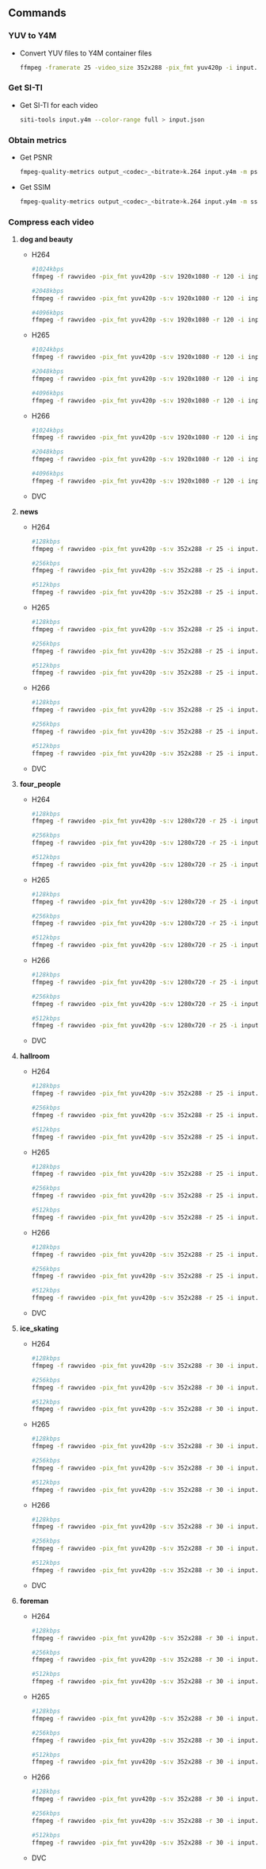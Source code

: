 ## Commands



### YUV to Y4M

- Convert YUV files to Y4M container files

  ```bash
  ffmpeg -framerate 25 -video_size 352x288 -pix_fmt yuv420p -i input.yuv input.y4m
  ```



### Get SI-TI 

- Get SI-TI for each video

  ```bash
  siti-tools input.y4m --color-range full > input.json
  ```



### Obtain metrics

- Get PSNR

  ```bash
  fmpeg-quality-metrics output_<codec>_<bitrate>k.264 input.y4m -m psnr --framerate <framerate> -p -v > psnr/<codec>_<bitrate>.txt
  ```

- Get SSIM

  ```bash
  fmpeg-quality-metrics output_<codec>_<bitrate>k.264 input.y4m -m ssim --framerate <framerate> -p -v > psnr/<codec>_<bitrate>.txt
  ```

  

### Compress each video

1. **dog and beauty**

   - H264

     ```bash
     #1024kbps
     ffmpeg -f rawvideo -pix_fmt yuv420p -s:v 1920x1080 -r 120 -i input.yuv -c:v libx264 -q 5 -preset faster -threads 8 -b:v 1024k output_h264_1024k.mp4
     ```

     

     ```bash
     #2048kbps
     ffmpeg -f rawvideo -pix_fmt yuv420p -s:v 1920x1080 -r 120 -i input.yuv -c:v libx264 -q 5 -preset faster -threads 8 -b:v 2048k output_h264_2048k.mp4
     ```

     

     ```bash
     #4096kbps
     ffmpeg -f rawvideo -pix_fmt yuv420p -s:v 1920x1080 -r 120 -i input.yuv -c:v libx264 -q 5 -preset faster -threads 8 -b:v 5096k output_h264_5096k.mp4
     ```

     

   - H265

     

     ```bash
     #1024kbps
     ffmpeg -f rawvideo -pix_fmt yuv420p -s:v 1920x1080 -r 120 -i input.yuv -c:v libx265 -q 5 -preset faster -threads 8 -b:v 1024k output_h265_1024k.mp4
     ```

     

     ```bash
     #2048kbps
     ffmpeg -f rawvideo -pix_fmt yuv420p -s:v 1920x1080 -r 120 -i input.yuv -c:v libx265 -q 5 -preset faster -threads 8 -b:v 2048k output_h265_2048k.mp4
     ```

     

     ```bash
     #4096kbps
     ffmpeg -f rawvideo -pix_fmt yuv420p -s:v 1920x1080 -r 120 -i input.yuv -c:v libx265 -q 5 -preset faster -threads 8 -b:v 5096k output_h265_5096k.mp4
     ```

   - H266

     

     ```bash
     #1024kbps
     ffmpeg -f rawvideo -pix_fmt yuv420p -s:v 1920x1080 -r 120 -i input.yuv -c:v libvvenc -q 5 -preset faster -threads 8 -b:v 1024k output_h266_1024k.266
     ```

     

     ```bash
     #2048kbps
     ffmpeg -f rawvideo -pix_fmt yuv420p -s:v 1920x1080 -r 120 -i input.yuv -c:v libvvenc -q 5 -preset faster -threads 8 -b:v 2048k output_h266_2048k.266
     ```

     

     ```bash
     #4096kbps
     ffmpeg -f rawvideo -pix_fmt yuv420p -s:v 1920x1080 -r 120 -i input.yuv -c:v libvvenc -q 5 -preset faster -threads 8 -b:v 5096k output_h266_5096k.266
     ```

     

   - DVC

2. **news**

   - H264

     ```bash
     #128kbps
     ffmpeg -f rawvideo -pix_fmt yuv420p -s:v 352x288 -r 25 -i input.yuv -c:v libx264 -q 5 -preset faster -threads 8 -b:v 128k output_h264_128k.mp4
     ```

     

     ```bash
     #256kbps
     ffmpeg -f rawvideo -pix_fmt yuv420p -s:v 352x288 -r 25 -i input.yuv -c:v libx264 -q 5 -preset faster -threads 8 -b:v 256k output_h264_256k.mp4
     ```

     

     ```bash
     #512kbps
     ffmpeg -f rawvideo -pix_fmt yuv420p -s:v 352x288 -r 25 -i input.yuv -c:v libx264 -q 5 -preset faster -threads 8 -b:v 512k output_h264_512k.mp4
     ```

     

   - H265

     

     ```bash
     #128kbps
     ffmpeg -f rawvideo -pix_fmt yuv420p -s:v 352x288 -r 25 -i input.yuv -c:v libx265 -q 5 -preset faster -threads 8 -b:v 128k output_h265_128k.mp4
     ```

     

     ```bash
     #256kbps
     ffmpeg -f rawvideo -pix_fmt yuv420p -s:v 352x288 -r 25 -i input.yuv -c:v libx265 -q 5 -preset faster -threads 8 -b:v 256k output_h265_256k.mp4
     ```

     

     ```bash
     #512kbps
     ffmpeg -f rawvideo -pix_fmt yuv420p -s:v 352x288 -r 25 -i input.yuv -c:v libx265 -q 5 -preset faster -threads 8 -b:v 512k output_h265_512k.mp4
     ```

   - H266

     

     ```bash
     #128kbps
     ffmpeg -f rawvideo -pix_fmt yuv420p -s:v 352x288 -r 25 -i input.yuv -c:v libvvenc -q 5 -preset fast -threads 8 -b:v 128k output_h266_128k.mp4
     ```

     

     ```bash
     #256kbps
     ffmpeg -f rawvideo -pix_fmt yuv420p -s:v 352x288 -r 25 -i input.yuv -c:v libvvenc -q 5 -preset fast -threads 8 -b:v 256k output_h266_256k.mp4
     ```

     

     ```bash
     #512kbps
     ffmpeg -f rawvideo -pix_fmt yuv420p -s:v 352x288 -r 25 -i input.yuv -c:v libvvenc -q 5 -preset fast -threads 8 -b:v 512k output_h266_512k.mp4
     ```

     

   - DVC

3. **four_people**

   - H264

     ```bash
     #128kbps
     ffmpeg -f rawvideo -pix_fmt yuv420p -s:v 1280x720 -r 25 -i input.yuv -c:v libx264 -q 5 -preset faster -threads 8 -b:v 128k output_h264_128k.mp4
     ```

     

     ```bash
     #256kbps
     ffmpeg -f rawvideo -pix_fmt yuv420p -s:v 1280x720 -r 25 -i input.yuv -c:v libx264 -q 5 -preset faster -threads 8 -b:v 256k output_h264_256k.mp4
     ```

     

     ```bash
     #512kbps
     ffmpeg -f rawvideo -pix_fmt yuv420p -s:v 1280x720 -r 25 -i input.yuv -c:v libx264 -q 5 -preset faster -threads 8 -b:v 512k output_h264_512k.mp4
     ```

     

   - H265

     

     ```bash
     #128kbps
     ffmpeg -f rawvideo -pix_fmt yuv420p -s:v 1280x720 -r 25 -i input.yuv -c:v libx265 -q 5 -preset faster -threads 8 -b:v 128k output_h265_128k.mp4
     ```

     

     ```bash
     #256kbps
     ffmpeg -f rawvideo -pix_fmt yuv420p -s:v 1280x720 -r 25 -i input.yuv -c:v libx265 -q 5 -preset faster -threads 8 -b:v 256k output_h265_256k.mp4
     ```

     

     ```bash
     #512kbps
     ffmpeg -f rawvideo -pix_fmt yuv420p -s:v 1280x720 -r 25 -i input.yuv -c:v libx265 -q 5 -preset faster -threads 8 -b:v 512k output_h265_512k.mp4
     ```

   - H266

     

     ```bash
     #128kbps
     ffmpeg -f rawvideo -pix_fmt yuv420p -s:v 1280x720 -r 25 -i input.yuv -c:v libvvenc -q 5 -preset fast -threads 8 -b:v 128k output_h266_128k.mp4
     ```

     

     ```bash
     #256kbps
     ffmpeg -f rawvideo -pix_fmt yuv420p -s:v 1280x720 -r 25 -i input.yuv -c:v libvvenc -q 5 -preset fast -threads 8 -b:v 256k output_h266_256k.mp4
     ```

     

     ```bash
     #512kbps
     ffmpeg -f rawvideo -pix_fmt yuv420p -s:v 1280x720 -r 25 -i input.yuv -c:v libvvenc -q 5 -preset fast -threads 8 -b:v 512k output_h266_512k.mp4
     ```

     

   - DVC

4. **hallroom**

   - H264

     ```bash
     #128kbps
     ffmpeg -f rawvideo -pix_fmt yuv420p -s:v 352x288 -r 25 -i input.yuv -c:v libx264 -q 5 -preset faster -threads 8 -b:v 128k output_h264_128k.mp4
     ```

     

     ```bash
     #256kbps
     ffmpeg -f rawvideo -pix_fmt yuv420p -s:v 352x288 -r 25 -i input.yuv -c:v libx264 -q 5 -preset faster -threads 8 -b:v 256k output_h264_256k.mp4
     ```

     

     ```bash
     #512kbps
     ffmpeg -f rawvideo -pix_fmt yuv420p -s:v 352x288 -r 25 -i input.yuv -c:v libx264 -q 5 -preset faster -threads 8 -b:v 512k output_h264_512k.mp4
     ```

     

   - H265

     

     ```bash
     #128kbps
     ffmpeg -f rawvideo -pix_fmt yuv420p -s:v 352x288 -r 25 -i input.yuv -c:v libx265 -q 5 -preset faster -threads 8 -b:v 128k output_h265_128k.mp4
     ```

     

     ```bash
     #256kbps
     ffmpeg -f rawvideo -pix_fmt yuv420p -s:v 352x288 -r 25 -i input.yuv -c:v libx265 -q 5 -preset faster -threads 8 -b:v 256k output_h265_256k.mp4
     ```

     

     ```bash
     #512kbps
     ffmpeg -f rawvideo -pix_fmt yuv420p -s:v 352x288 -r 25 -i input.yuv -c:v libx265 -q 5 -preset faster -threads 8 -b:v 512k output_h265_512k.mp4
     ```

   - H266

     

     ```bash
     #128kbps
     ffmpeg -f rawvideo -pix_fmt yuv420p -s:v 352x288 -r 25 -i input.yuv -c:v libvvenc -q 5 -preset fast -threads 8 -b:v 128k output_h266_128k.mp4
     ```

     

     ```bash
     #256kbps
     ffmpeg -f rawvideo -pix_fmt yuv420p -s:v 352x288 -r 25 -i input.yuv -c:v libvvenc -q 5 -preset fast -threads 8 -b:v 256k output_h266_256k.mp4
     ```

     

     ```bash
     #512kbps
     ffmpeg -f rawvideo -pix_fmt yuv420p -s:v 352x288 -r 25 -i input.yuv -c:v libvvenc -q 5 -preset fast -threads 8 -b:v 512k output_h266_512k.mp4
     ```

     

   - DVC

5. **ice_skating**

   - H264

     ```bash
     #128kbps
     ffmpeg -f rawvideo -pix_fmt yuv420p -s:v 352x288 -r 30 -i input.yuv -c:v libx264 -q 5 -preset faster -threads 8 -b:v 128k output_h264_128k.mp4
     ```

     

     ```bash
     #256kbps
     ffmpeg -f rawvideo -pix_fmt yuv420p -s:v 352x288 -r 30 -i input.yuv -c:v libx264 -q 5 -preset faster -threads 8 -b:v 256k output_h264_256k.mp4
     ```

     

     ```bash
     #512kbps
     ffmpeg -f rawvideo -pix_fmt yuv420p -s:v 352x288 -r 30 -i input.yuv -c:v libx264 -q 5 -preset faster -threads 8 -b:v 512k output_h264_512k.mp4
     ```

     

   - H265

     

     ```bash
     #128kbps
     ffmpeg -f rawvideo -pix_fmt yuv420p -s:v 352x288 -r 30 -i input.yuv -c:v libx265 -q 5 -preset faster -threads 8 -b:v 128k output_h265_128k.mp4
     ```

     

     ```bash
     #256kbps
     ffmpeg -f rawvideo -pix_fmt yuv420p -s:v 352x288 -r 30 -i input.yuv -c:v libx265 -q 5 -preset faster -threads 8 -b:v 256k output_h265_256k.mp4
     ```

     

     ```bash
     #512kbps
     ffmpeg -f rawvideo -pix_fmt yuv420p -s:v 352x288 -r 30 -i input.yuv -c:v libx265 -q 5 -preset faster -threads 8 -b:v 512k output_h265_512k.mp4
     ```

   - H266

     

     ```bash
     #128kbps
     ffmpeg -f rawvideo -pix_fmt yuv420p -s:v 352x288 -r 30 -i input.yuv -c:v libvvenc -q 5 -preset fast -threads 8 -b:v 128k output_h266_128k.mp4
     ```

     

     ```bash
     #256kbps
     ffmpeg -f rawvideo -pix_fmt yuv420p -s:v 352x288 -r 30 -i input.yuv -c:v libvvenc -q 5 -preset fast -threads 8 -b:v 256k output_h266_256k.mp4
     ```

     

     ```bash
     #512kbps
     ffmpeg -f rawvideo -pix_fmt yuv420p -s:v 352x288 -r 30 -i input.yuv -c:v libvvenc -q 5 -preset fast -threads 8 -b:v 512k output_h266_512k.mp4
     ```

     

   - DVC

6. **foreman**

   - H264

     ```bash
     #128kbps
     ffmpeg -f rawvideo -pix_fmt yuv420p -s:v 352x288 -r 30 -i input.yuv -c:v libx264 -q 5 -preset faster -threads 8 -b:v 128k output_h264_128k.mp4
     ```

     

     ```bash
     #256kbps
     ffmpeg -f rawvideo -pix_fmt yuv420p -s:v 352x288 -r 30 -i input.yuv -c:v libx264 -q 5 -preset faster -threads 8 -b:v 256k output_h264_256k.mp4
     ```

     

     ```bash
     #512kbps
     ffmpeg -f rawvideo -pix_fmt yuv420p -s:v 352x288 -r 30 -i input.yuv -c:v libx264 -q 5 -preset faster -threads 8 -b:v 512k output_h264_512k.mp4
     ```

     

   - H265

     

     ```bash
     #128kbps
     ffmpeg -f rawvideo -pix_fmt yuv420p -s:v 352x288 -r 30 -i input.yuv -c:v libx265 -q 5 -preset faster -threads 8 -b:v 128k output_h265_128k.mp4
     ```

     

     ```bash
     #256kbps
     ffmpeg -f rawvideo -pix_fmt yuv420p -s:v 352x288 -r 30 -i input.yuv -c:v libx265 -q 5 -preset faster -threads 8 -b:v 256k output_h265_256k.mp4
     ```

     

     ```bash
     #512kbps
     ffmpeg -f rawvideo -pix_fmt yuv420p -s:v 352x288 -r 30 -i input.yuv -c:v libx265 -q 5 -preset faster -threads 8 -b:v 512k output_h265_512k.mp4
     ```

   - H266

     

     ```bash
     #128kbps
     ffmpeg -f rawvideo -pix_fmt yuv420p -s:v 352x288 -r 30 -i input.yuv -c:v libvvenc -q 5 -preset fast -threads 8 -b:v 128k output_h266_128k.mp4
     ```

     

     ```bash
     #256kbps
     ffmpeg -f rawvideo -pix_fmt yuv420p -s:v 352x288 -r 30 -i input.yuv -c:v libvvenc -q 5 -preset fast -threads 8 -b:v 256k output_h266_256k.mp4
     ```

     

     ```bash
     #512kbps
     ffmpeg -f rawvideo -pix_fmt yuv420p -s:v 352x288 -r 30 -i input.yuv -c:v libvvenc -q 5 -preset fast -threads 8 -b:v 512k output_h266_512k.mp4
     ```

     

   - DVC



